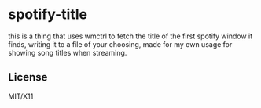 spotify-title
===============
this is a thing that uses wmctrl to fetch the title of the first spotify window it finds, writing it to a file of your choosing, made for my own usage for showing song titles when streaming.

License
-------
MIT/X11

